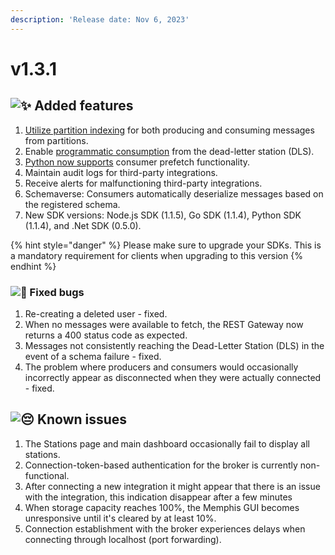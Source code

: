 ```yaml
---
description: 'Release date: Nov 6, 2023'
---
```


# v1.3.1

## ![:sparkles:](https://a.slack-edge.com/production-standard-emoji-assets/14.0/apple-medium/2728.png) Added features

1. [Utilize partition indexing](https://docs.memphis.dev/memphis/memphis-broker/concepts/dead-letter#using-the-sdk) for both producing and consuming messages from partitions.
2. Enable [programmatic consumption](https://docs.memphis.dev/memphis/memphis-broker/concepts/dead-letter#using-the-sdk) from the dead-letter station (DLS).
3. [Python now supports](https://docs.memphis.dev/memphis/memphis-broker/concepts/consumer#prefetching) consumer prefetch functionality.
4. Maintain audit logs for third-party integrations.
5. Receive alerts for malfunctioning third-party integrations.
6. Schemaverse: Consumers automatically deserialize messages based on the registered schema.
7. New SDK versions: Node.js SDK (1.1.5), Go SDK (1.1.4), Python SDK (1.1.4), and .Net SDK (0.5.0).

{% hint style="danger" %}
Please make sure to upgrade your SDKs. This is a mandatory requirement for clients when upgrading to this version
{% endhint %}

### ![:bug:](https://a.slack-edge.com/production-standard-emoji-assets/14.0/apple-medium/1f41b.png) Fixed bugs

1. Re-creating a deleted user - fixed.
2. When no messages were available to fetch, the REST Gateway now returns a 400 status code as expected.
3. Messages not consistently reaching the Dead-Letter Station (DLS) in the event of a schema failure - fixed.
4. The problem where producers and consumers would occasionally incorrectly appear as disconnected when they were actually connected - fixed.

## ![:pensive:](https://a.slack-edge.com/production-standard-emoji-assets/14.0/apple-medium/1f614.png) Known issues

1. The Stations page and main dashboard occasionally fail to display all stations.
2. Connection-token-based authentication for the broker is currently non-functional.
3. After connecting a new integration it might appear that there is an issue with the integration, this indication disappear after a few minutes
4. When storage capacity reaches 100%, the Memphis GUI becomes unresponsive until it's cleared by at least 10%.
5. Connection establishment with the broker experiences delays when connecting through localhost (port forwarding).
